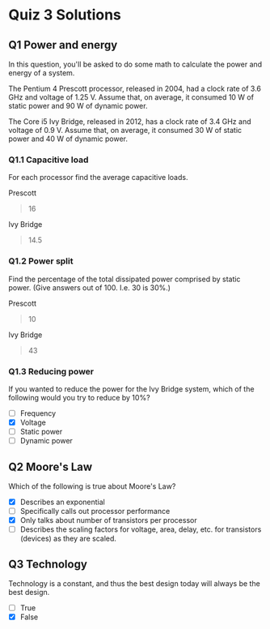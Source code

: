 # Quiz 3 Solutions

## **Q1** Power and energy

In this question, you'll be asked to do some math to calculate the power and energy of a system.

The Pentium 4 Prescott processor, released in 2004, had a clock rate of 3.6 GHz and voltage of 1.25 V. Assume that, on average, it consumed 10 W of static power and 90 W of dynamic power.

The Core i5 Ivy Bridge, released in 2012, has a clock rate of 3.4 GHz and voltage of 0.9 V. Assume that, on average, it consumed 30 W of static power and 40 W of dynamic power.

### **Q1.1** Capacitive load

For each processor find the average capacitive loads.

Prescott

> 16

Ivy Bridge

> 14.5

### **Q1.2** Power split

Find the percentage of the total dissipated power comprised by static power. (Give answers out of 100. I.e. 30 is 30%.)

Prescott

> 10

Ivy Bridge

> 43

### **Q1.3** Reducing power

If you wanted to reduce the power for the Ivy Bridge system, which of the following would you try to reduce by 10%?

- [ ] Frequency
- [X] Voltage
- [ ] Static power
- [ ] Dynamic power

## **Q2** Moore's Law

Which of the following is true about Moore's Law?

- [X] Describes an exponential
- [ ] Specifically calls out processor performance
- [X] Only talks about number of transistors per processor
- [ ] Describes the scaling factors for voltage, area, delay, etc. for transistors (devices) as they are scaled.

## **Q3** Technology

Technology is a constant, and thus the best design today will always be the best design.

- [ ] True
- [X] False
